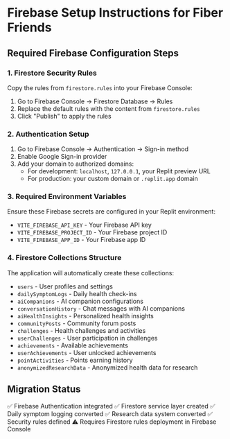 # Firebase Setup Instructions for Fiber Friends

## Required Firebase Configuration Steps

### 1. Firestore Security Rules
Copy the rules from `firestore.rules` into your Firebase Console:
1. Go to Firebase Console → Firestore Database → Rules
2. Replace the default rules with the content from `firestore.rules`
3. Click "Publish" to apply the rules

### 2. Authentication Setup
1. Go to Firebase Console → Authentication → Sign-in method
2. Enable Google Sign-in provider
3. Add your domain to authorized domains:
   - For development: `localhost`, `127.0.0.1`, your Replit preview URL
   - For production: your custom domain or `.replit.app` domain

### 3. Required Environment Variables
Ensure these Firebase secrets are configured in your Replit environment:
- `VITE_FIREBASE_API_KEY` - Your Firebase API key
- `VITE_FIREBASE_PROJECT_ID` - Your Firebase project ID  
- `VITE_FIREBASE_APP_ID` - Your Firebase app ID

### 4. Firestore Collections Structure
The application will automatically create these collections:
- `users` - User profiles and settings
- `dailySymptomLogs` - Daily health check-ins
- `aiCompanions` - AI companion configurations
- `conversationHistory` - Chat messages with AI companions
- `aiHealthInsights` - Personalized health insights
- `communityPosts` - Community forum posts
- `challenges` - Health challenges and activities
- `userChallenges` - User participation in challenges
- `achievements` - Available achievements
- `userAchievements` - User unlocked achievements
- `pointActivities` - Points earning history
- `anonymizedResearchData` - Anonymized health data for research

## Migration Status
✅ Firebase Authentication integrated
✅ Firestore service layer created
✅ Daily symptom logging converted
✅ Research data system converted
✅ Security rules defined
⚠️ Requires Firestore rules deployment in Firebase Console